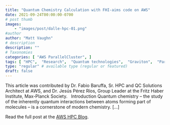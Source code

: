 ```yaml
---
title: "Quantum Chemistry Calculation with FHI-aims code on AWS"
date: 2021-09-24T00:00:00-0700
# post thumb
images:
    - "images/post/dalle-hpc-01.png"
#author
author: "Matt Vaughn"
# description
description: ""
# Taxonomies
categories: [ "AWS ParallelCluster", ]
tags: [ "HPC",  "Research",  "Quantum technologies",  "Graviton",  "ParallelCluster",  "hpcblog", ]
type: "regular" # available type (regular or featured)
draft: false
---
```


This article was contributed by Dr. Fabio Baruffa, Sr. HPC and QC Solutions Architect at AWS, and Dr. Jesús Pérez Ríos, Group Leader at the Fritz Haber Institute, Max-Planck Society.   Introduction Quantum chemistry – the study of the inherently quantum interactions between atoms forming part of molecules – is a cornerstone of modern chemistry. […]

Read the full post at the [AWS HPC Blog](https://aws.amazon.com/blogs/hpc/quantum-chemistry-calculation-on-aws/).
